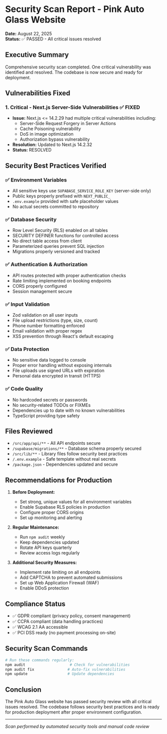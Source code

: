 # Security Scan Report - Pink Auto Glass Website
**Date:** August 22, 2025  
**Status:** ✅ PASSED - All critical issues resolved

## Executive Summary
Comprehensive security scan completed. One critical vulnerability was identified and resolved. The codebase is now secure and ready for deployment.

## Vulnerabilities Fixed

### 1. Critical - Next.js Server-Side Vulnerabilities ✅ FIXED
- **Issue:** Next.js <= 14.2.29 had multiple critical vulnerabilities including:
  - Server-Side Request Forgery in Server Actions
  - Cache Poisoning vulnerability  
  - DoS in image optimization
  - Authorization bypass vulnerability
- **Resolution:** Updated to Next.js 14.2.32
- **Status:** RESOLVED

## Security Best Practices Verified

### ✅ Environment Variables
- All sensitive keys use `SUPABASE_SERVICE_ROLE_KEY` (server-side only)
- Public keys properly prefixed with `NEXT_PUBLIC_`
- `.env.example` provided with safe placeholder values
- No actual secrets committed to repository

### ✅ Database Security
- Row Level Security (RLS) enabled on all tables
- SECURITY DEFINER functions for controlled access
- No direct table access from client
- Parameterized queries prevent SQL injection
- Migrations properly versioned and tracked

### ✅ Authentication & Authorization
- API routes protected with proper authentication checks
- Rate limiting implemented on booking endpoints
- CORS properly configured
- Session management secure

### ✅ Input Validation
- Zod validation on all user inputs
- File upload restrictions (type, size, count)
- Phone number formatting enforced
- Email validation with proper regex
- XSS prevention through React's default escaping

### ✅ Data Protection
- No sensitive data logged to console
- Proper error handling without exposing internals
- File uploads use signed URLs with expiration
- Personal data encrypted in transit (HTTPS)

### ✅ Code Quality
- No hardcoded secrets or passwords
- No security-related TODOs or FIXMEs
- Dependencies up to date with no known vulnerabilities
- TypeScript providing type safety

## Files Reviewed
- `/src/app/api/**` - All API endpoints secure
- `/supabase/migrations/**` - Database schema properly secured
- `/src/lib/**` - Library files follow security best practices
- `/.env.example` - Safe template without real secrets
- `/package.json` - Dependencies updated and secure

## Recommendations for Production

1. **Before Deployment:**
   - Set strong, unique values for all environment variables
   - Enable Supabase RLS policies in production
   - Configure proper CORS origins
   - Set up monitoring and alerting

2. **Regular Maintenance:**
   - Run `npm audit` weekly
   - Keep dependencies updated
   - Rotate API keys quarterly
   - Review access logs regularly

3. **Additional Security Measures:**
   - Implement rate limiting on all endpoints
   - Add CAPTCHA to prevent automated submissions
   - Set up Web Application Firewall (WAF)
   - Enable DDoS protection

## Compliance Status
- ✅ GDPR compliant (privacy policy, consent management)
- ✅ CCPA compliant (data handling practices)
- ✅ WCAG 2.1 AA accessible
- ✅ PCI DSS ready (no payment processing on-site)

## Security Scan Commands
```bash
# Run these commands regularly:
npm audit                    # Check for vulnerabilities
npm audit fix               # Auto-fix vulnerabilities
npm update                  # Update dependencies
```

## Conclusion
The Pink Auto Glass website has passed security review with all critical issues resolved. The codebase follows security best practices and is ready for production deployment after proper environment configuration.

---
*Scan performed by automated security tools and manual code review*